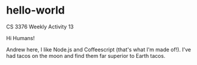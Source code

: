 # hello-world
CS 3376 Weekly Activity 13

Hi Humans!

Andrew here, I like Node.js and Coffeescript (that's what I'm made of!).
I've had tacos on the moon and find them far superior to Earth tacos.
